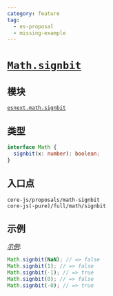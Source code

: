 ```yaml
---
category: feature
tag:
  - es-proposal
  - missing-example
---
```


# [`Math.signbit`](https://github.com/tc39/proposal-Math.signbit)

## 模块

[`esnext.math.signbit`](https://github.com/zloirock/core-js/blob/master/packages/core-js/modules/esnext.math.signbit.js)

## 类型

```ts
interface Math {
  signbit(x: number): boolean;
}
```

## 入口点

```
core-js/proposals/math-signbit
core-js(-pure)/full/math/signbit
```

## 示例

[_示例_](https://goo.gl/rPWbzZ):

```js
Math.signbit(NaN); // => false
Math.signbit(1); // => false
Math.signbit(-1); // => true
Math.signbit(0); // => false
Math.signbit(-0); // => true
```
